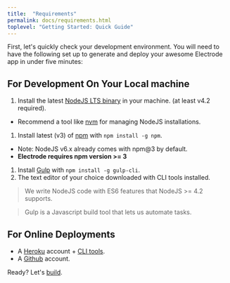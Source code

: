 ```yaml
---
title:  "Requirements"
permalink: docs/requirements.html
toplevel: "Getting Started: Quick Guide"
---
```


First, let's quickly check your development environment. You will need to have the following set up to generate and deploy your awesome Electrode app in under five minutes:

## For Development On Your Local machine

1. Install the latest [NodeJS LTS binary] in your machine.  (at least v4.2 required).
  * Recommend a tool like [nvm] for managing NodeJS installations.
1. Install latest (v3) of [npm] with `npm install -g npm`.
  * Note: NodeJS v6.x already comes with npm@3 by default.
  * **Electrode requires npm version >= 3**
1. Install [Gulp] with `npm install -g gulp-cli`.
1. The text editor of your choice downloaded with CLI tools installed.

> We write NodeJS code with ES6 features that NodeJS >= 4.2 supports.

> Gulp is a Javascript build tool that lets us automate tasks.

[NodeJS LTS binary]: https://nodejs.org
[nvm]: https://github.com/creationix/nvm#install-script
[npm]: https://www.npmjs.com/
[gulp]: https://github.com/gulpjs/gulp/blob/master/docs/getting-started.md

## For Online Deployments

*  A [Heroku](https://signup.heroku.com/dc) account + [CLI tools](https://devcenter.heroku.com/articles/heroku-command-line).
*  A [Github](https://github.com/) account.


Ready? Let's [build](build_component.html).


